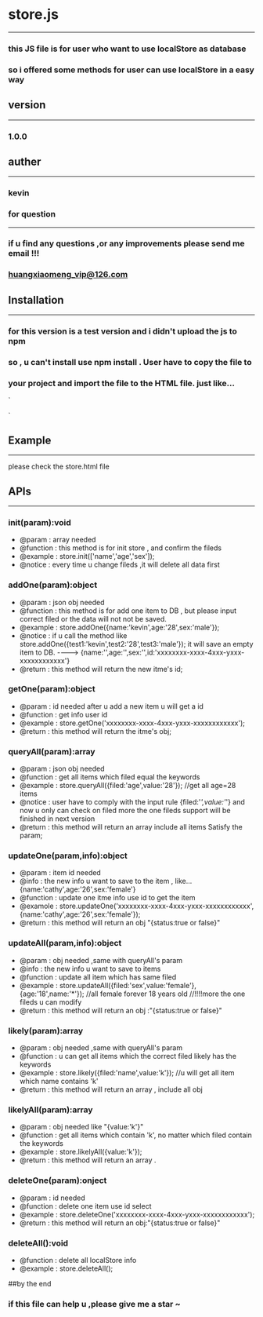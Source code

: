 # store.js
-------------------------------------------------------------------------

### this JS file is for user who want to use localStore as database
### so i offered some methods for user can use localStore in a easy way


## version
-------------------------------------------------------------------------
### 1.0.0

## auther
-------------------------------------------------------------------------
### kevin


### for question
-------------------------------------------------------------------------
### if u find any questions ,or any improvements please send me email !!!
### huangxiaomeng_vip@126.com

## Installation
-------------------------------------------------------------------------
### for this version is a test version and i didn't upload the js to npm
### so , u can't install use npm install . User have to copy the file to 
### your project and import the file to the HTML file. just like...
`
<script src="store.js"></script>
`
## Example
---------------------------------------------------------------------------

please check the store.html file 

## APIs
--------------------------------------------------------------------------

### init(param):void
* @param : array needed
* @function : this method is for init store , and confirm the fileds
* @example : store.init(['name','age','sex']);
* @notice : every time u change fileds ,it will delete all data first


### addOne(param):object
* @param : json obj needed
* @function : this method is for add one item to DB , but please
    input correct filed or the data will not not be saved.
* @example : store.addOne({name:'kevin',age:'28',sex:'male'});
* @notice : if u call the method like  
    store.addOne({test1:'kevin',test2:'28',test3:'male'});
    it will save an empty item to DB. 
    ----> {name:'',age:'',sex:'',id:'xxxxxxxx-xxxx-4xxx-yxxx-xxxxxxxxxxxx'}
* @return : this method will return the new itme's id;


### getOne(param):object
* @param : id needed after u add a new item u will get a id
* @function : get info user id
* @example : store.getOne('xxxxxxxx-xxxx-4xxx-yxxx-xxxxxxxxxxxx');
* @return : this method will return the itme's obj;


### queryAll(param):array
* @param : json obj needed 
* @function : get all items which filed equal the keywords
* @example : store.queryAll({filed:'age',value:'28'});
    //get all age=28 items
* @notice : user have to comply with the input rule 
    {filed:'*',value:'*'} and now u only can check on filed
    more the one fileds support will be finished in next version
* @return : this method will return an array include all items Satisfy the param;


### updateOne(param,info):object
* @param : item id needed
* @info : the new info u want to save to the item , like...
    {name:'cathy',age:'26',sex:'female'}
* @function : update one itme info use id to get the item
* @examole : store.updateOne('xxxxxxxx-xxxx-4xxx-yxxx-xxxxxxxxxxxx',{name:'cathy',age:'26',sex:'female'});
* @return : this method will return an obj "{status:true or false}" 


### updateAll(param,info):object
* @param : obj needed ,same with queryAll's param
* @info : the new info u want to save to items
* @function : update all item which has same filed
* @example : store.updateAll({filed:'sex',value:'female'},{age:'18',name:'*'});
    //all female forever 18 years old
    //!!!!more the one fileds u can modify
* @return : this method will return an obj :"{status:true or false}" 


### likely(param):array
* @param : obj needed ,same with queryAll's param
* @function : u can get all items which the correct filed 
    likely has the keywords 
* @example : store.likely({filed:'name',value:'k'});
    //u will get all item which name contains 'k'
* @return : this method will return an array , include all obj


### likelyAll(param):array
* @param : obj needed like "{value:'k'}"
* @function : get all items which contain 'k', 
    no matter which filed contain the keywords
* @example : store.likelyAll({value:'k'});
* @return : this method will return an array .


### deleteOne(param):onject
* @param : id needed
* @function : delete one item use id select
* @example : store.deleteOne('xxxxxxxx-xxxx-4xxx-yxxx-xxxxxxxxxxxx');
* @return : this method will return an obj:"{status:true or false}"


### deleteAll():void
* @function : delete all localStore info 
* @example : store.deleteAll();


##by the end
### if this file can help u ,please give me a star ~

